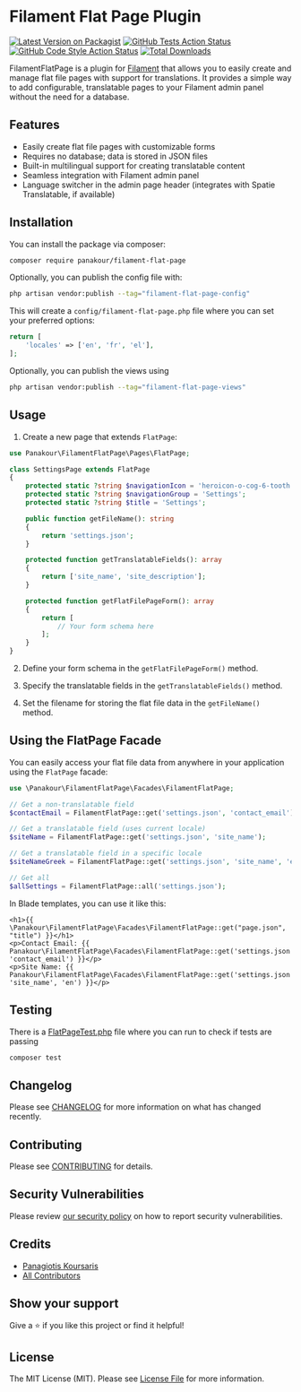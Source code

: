 # Filament Flat Page Plugin

[![Latest Version on Packagist](https://img.shields.io/packagist/v/panakour/filament-flat-page.svg?style=flat-square)](https://packagist.org/packages/panakour/filament-flat-page)
[![GitHub Tests Action Status](https://img.shields.io/github/actions/workflow/status/panakour/filament-flat-page/run-tests.yml?branch=main&label=tests&style=flat-square)](https://github.com/panakour/filament-flat-page/actions?query=workflow%3Arun-tests+branch%3Amain)
[![GitHub Code Style Action Status](https://img.shields.io/github/actions/workflow/status/panakour/filament-flat-page/fix-php-code-styling.yml?branch=main&label=code%20style&style=flat-square)](https://github.com/panakour/filament-flat-page/actions?query=workflow%3A"Fix+PHP+code+styling"+branch%3Amain)
[![Total Downloads](https://img.shields.io/packagist/dt/panakour/filament-flat-page.svg?style=flat-square)](https://packagist.org/packages/panakour/filament-flat-page)

FilamentFlatPage is a plugin for [Filament](https://filamentphp.com/) that allows you to easily create and manage flat file pages with support for translations. It provides a simple way to add configurable, translatable pages to your Filament admin panel without the need for a database.

## Features

- Easily create flat file pages with customizable forms
- Requires no database; data is stored in JSON files
- Built-in multilingual support for creating translatable content
- Seamless integration with Filament admin panel
- Language switcher in the admin page header (integrates with Spatie Translatable, if available)

## Installation

You can install the package via composer:

```bash
composer require panakour/filament-flat-page
```

Optionally, you can publish the config file with:

```bash
php artisan vendor:publish --tag="filament-flat-page-config"
```

This will create a `config/filament-flat-page.php` file where you can set your preferred options:

```php
return [
    'locales' => ['en', 'fr', 'el'],
];
```

Optionally, you can publish the views using

```bash
php artisan vendor:publish --tag="filament-flat-page-views"
```

## Usage

1. Create a new page that extends `FlatPage`:

```php
use Panakour\FilamentFlatPage\Pages\FlatPage;

class SettingsPage extends FlatPage
{
    protected static ?string $navigationIcon = 'heroicon-o-cog-6-tooth';
    protected static ?string $navigationGroup = 'Settings';
    protected static ?string $title = 'Settings';

    public function getFileName(): string
    {
        return 'settings.json';
    }

    protected function getTranslatableFields(): array
    {
        return ['site_name', 'site_description'];
    }

    protected function getFlatFilePageForm(): array
    {
        return [
            // Your form schema here
        ];
    }
}
```

2. Define your form schema in the `getFlatFilePageForm()` method.

3. Specify the translatable fields in the `getTranslatableFields()` method.

4. Set the filename for storing the flat file data in the `getFileName()` method.

## Using the FlatPage Facade

You can easily access your flat file data from anywhere in your application using the `FlatPage` facade:

```php
use \Panakour\FilamentFlatPage\Facades\FilamentFlatPage;

// Get a non-translatable field
$contactEmail = FilamentFlatPage::get('settings.json', 'contact_email');

// Get a translatable field (uses current locale)
$siteName = FilamentFlatPage::get('settings.json', 'site_name');

// Get a translatable field in a specific locale
$siteNameGreek = FilamentFlatPage::get('settings.json', 'site_name', 'el');

// Get all
$allSettings = FilamentFlatPage::all('settings.json');

```

In Blade templates, you can use it like this:

```blade
<h1>{{ \Panakour\FilamentFlatPage\Facades\FilamentFlatPage::get("page.json", "title") }}</h1>
<p>Contact Email: {{ Panakour\FilamentFlatPage\Facades\FilamentFlatPage::get('settings.json', 'contact_email') }}</p>
<p>Site Name: {{ Panakour\FilamentFlatPage\Facades\FilamentFlatPage::get('settings.json', 'site_name', 'en') }}</p>
```

## Testing
There is a [FlatPageTest.php](tests/FlatPageTest.php) file where you can run to check if tests are passing
```bash
composer test
```

## Changelog

Please see [CHANGELOG](CHANGELOG.md) for more information on what has changed recently.

## Contributing

Please see [CONTRIBUTING](.github/CONTRIBUTING.md) for details.

## Security Vulnerabilities

Please review [our security policy](../../security/policy) on how to report security vulnerabilities.

## Credits

- [Panagiotis Koursaris](https://github.com/panakour)
- [All Contributors](../../contributors)

## Show your support

Give a ⭐️ if you like this project or find it helpful!
## License

The MIT License (MIT). Please see [License File](LICENSE.md) for more information.
